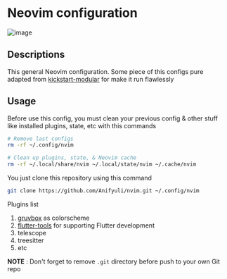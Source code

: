 # Neovim configuration

![image](https://github.com/Anifyuli/nvim/assets/73734843/46de2480-5679-49bb-b842-a3174be5cc46)

## Descriptions

This general Neovim configuration. Some piece of this configs pure adapted from [kickstart-modular](https://github.com/dam9000/kickstart-modular.nvim) for make it run flawlessly

## Usage

Before use this config, you must clean your previous config & other stuff like installed plugins, state, etc with this commands

```bash
# Remove last configs
rm -rf ~/.config/nvim

# Clean up plugins, state, & Neovim cache
rm -rf ~/.local/share/nvim ~/.local/state/nvim ~/.cache/nvim
```

You just clone this repository using this command

```bash
git clone https://github.com/Anifyuli/nvim.git ~/.config/nvim
```

Plugins list

1. [gruvbox](https://github.com/ellisonleao/gruvbox.nvim) as colorscheme
2. [flutter-tools](https://github.com/akinsho/flutter-tools.nvim) for supporting Flutter development
3. telescope
4. treesitter
5. etc

__NOTE__ : Don't forget to remove `.git` directory before push to your own Git repo
